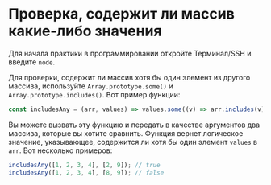 # Проверка, содержит ли массив какие-либо значения

Для начала практики в программировании откройте Терминал/SSH и введите `node`.

Для проверки, содержит ли массив хотя бы один элемент из другого массива, используйте `Array.prototype.some()` и `Array.prototype.includes()`. Вот пример функции:

```js
const includesAny = (arr, values) => values.some((v) => arr.includes(v));
```

Вы можете вызвать эту функцию и передать в качестве аргументов два массива, которые вы хотите сравнить. Функция вернет логическое значение, указывающее, содержится ли хотя бы один элемент `values` в `arr`. Вот несколько примеров:

```js
includesAny([1, 2, 3, 4], [2, 9]); // true
includesAny([1, 2, 3, 4], [8, 9]); // false
```
